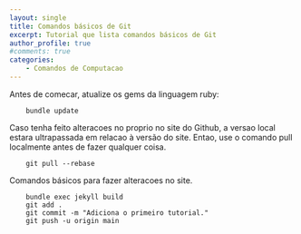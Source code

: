 ```yaml
---
layout: single
title: Comandos básicos de Git
excerpt: Tutorial que lista comandos básicos de Git
author_profile: true
#comments: true
categories: 
    - Comandos de Computacao
---
```


Antes de comecar, atualize os gems da linguagem ruby:

```
    bundle update
```


Caso tenha feito alteracoes no proprio no site do Github, a versao local estara ultrapassada em relacao à versão do site. Entao, use o comando pull localmente antes de fazer qualquer coisa.

```
    git pull --rebase
```

Comandos básicos para fazer alteracoes no site.

```
    bundle exec jekyll build
    git add .
    git commit -m "Adiciona o primeiro tutorial."
    git push -u origin main
```



